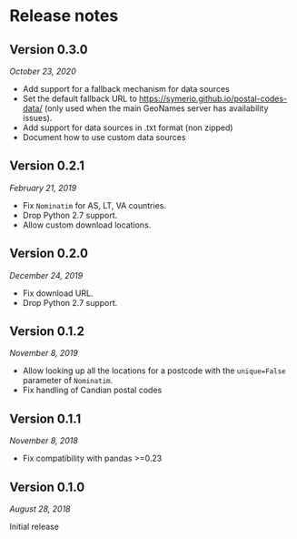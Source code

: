 # Release notes

## Version 0.3.0

*October 23, 2020*

 - Add support for a fallback mechanism for data sources
 - Set the default fallback URL to https://symerio.github.io/postal-codes-data/
   (only used when the main GeoNames server has availability issues).
 - Add support for data sources in .txt format (non zipped)
 - Document how to use custom data sources

## Version 0.2.1

*February 21, 2019*

 - Fix ``Nominatim`` for AS, LT, VA countries.
 - Drop Python 2.7 support.
 - Allow custom download locations.

## Version 0.2.0

*December 24, 2019*

 - Fix download URL.
 - Drop Python 2.7 support.

## Version 0.1.2

*November 8, 2019*

 - Allow looking up all the locations for a postcode with the
   `unique=False` parameter of `Nominatim`.
 - Fix handling of Candian postal codes

## Version 0.1.1

*November 8, 2018*

 - Fix compatibility with pandas >=0.23

## Version 0.1.0

*August 28, 2018*

Initial release
